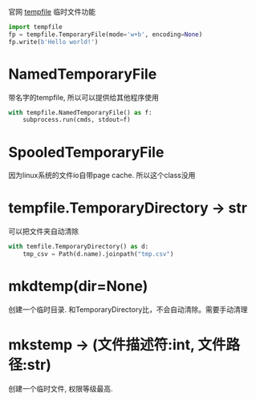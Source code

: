官网 [tempfile](https://docs.python.org/3/library/tempfile.html#examples)
临时文件功能

```python
import tempfile
fp = tempfile.TemporaryFile(mode='w+b', encoding=None)
fp.write(b'Hello world!')
```

# NamedTemporaryFile
带名字的tempfile, 所以可以提供给其他程序使用
```python
with tempfile.NamedTemporaryFile() as f:
    subprocess.run(cmds, stdout=f)
```

# SpooledTemporaryFile
因为linux系统的文件io自带page cache. 所以这个class没用

# tempfile.TemporaryDirectory -> str
可以把文件夹自动清除
```python
with temfile.TemporaryDirectory() as d:
    tmp_csv = Path(d.name).joinpath("tmp.csv")
```

# mkdtemp(dir=None)
创建一个临时目录. 和TemporaryDirectory比，不会自动清除。需要手动清理

# mkstemp -> (文件描述符:int, 文件路径:str)
创建一个临时文件, 权限等级最高.
